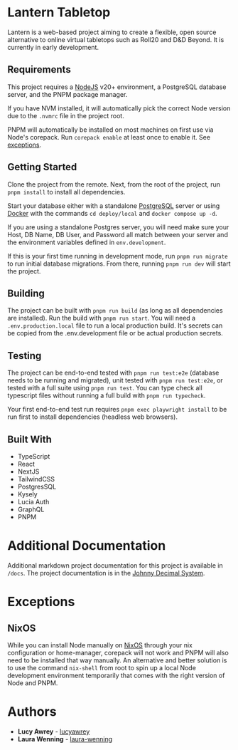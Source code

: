 # Lantern Tabletop

Lantern is a web-based project aiming to create a flexible, open source alternative to online virtual tabletops such as Roll20 and D&D Beyond. It is currently in early development.

## Requirements

This project requires a [NodeJS](https://nodejs.org/en) v20+ environment, a PostgreSQL database server, and the PNPM package manager.

If you have NVM installed, it will automatically pick the correct Node version due to the `.nvmrc` file in the project root.

PNPM will automatically be installed on most machines on first use via Node's corepack. Run `corepack enable` at least once to enable it. See [exceptions](#exceptions).

## Getting Started

Clone the project from the remote. Next, from the root of the project, run `pnpm install` to install all dependencies.

Start your database either with a standalone [PostgreSQL](https://www.postgresql.org/download) server or using [Docker](https://docs.docker.com/get-docker) with the commands `cd deploy/local` and `docker compose up -d`.

If you are using a standalone Postgres server, you will need make sure your Host, DB Name, DB User, and Password all match between your server and the environment variables defined in `env.development`.

If this is your first time running in development mode, run `pnpm run migrate` to run initial database migrations. From there, running `pnpm run dev` will start the project.

## Building

The project can be built with `pnpm run build` (as long as all dependencies are installed). Run the build with `pnpm run start`. You will need a `.env.production.local` file to run a local production build. It's secrets can be copied from the .env.development file or be actual production secrets.

## Testing

The project can be end-to-end tested with `pnpm run test:e2e` (database needs to be running and migrated), unit tested with `pnpm run test:e2e`, or tested with a full suite using `pnpm run test`. You can type check all typescript files without running a full build with `pnpm run typecheck`.

Your first end-to-end test run requires `pnpm exec playwright install` to be run first to install dependencies (headless web browsers).

## Built With

- TypeScript
- React
- NextJS
- TailwindCSS
- PostgresSQL
- Kysely
- Lucia Auth
- GraphQL
- PNPM

# Additional Documentation

Additional markdown project documentation for this project is available in `/docs`. The project documentation is in the [Johnny Decimal System](https://johnnydecimal.com).

# Exceptions

## NixOS

While you can install Node manually on [NixOS](https://nixos.org) through your nix configuration or home-manager, corepack will not work and PNPM will also need to be installed that way manually. An alternative and better solution is to use the command `nix-shell` from root to spin up a local Node development environment temporarily that comes with the right version of Node and PNPM.

# Authors

- **Lucy Awrey** - [lucyawrey](https://github.com/lucyawrey)
- **Laura Wenning** - [laura-wenning](https://github.com/laura-wenning)
